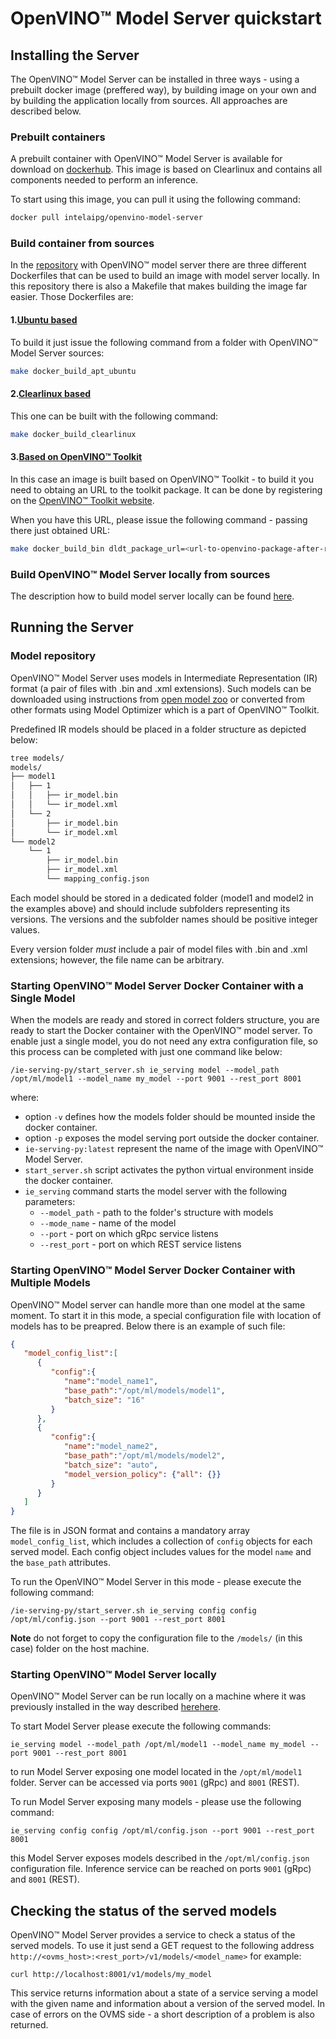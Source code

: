 # OpenVINO&trade; Model Server quickstart

## Installing the Server

The OpenVINO&trade; Model Server can be installed in three ways - using a prebuilt docker image (preffered way), by building image on your own and by building the application locally from sources. All approaches are described below.

### Prebuilt containers

A prebuilt container with OpenVINO&trade; Model Server is available for download on [dockerhub](https://hub.docker.com/r/intelaipg/openvino-model-server/). This image
is based on Clearlinux and contains all components needed to perform an inference. 

To start using this image, you can pull it using the following command:

```bash
docker pull intelaipg/openvino-model-server
```

### Build container from sources

In the [repository](https://github.com/openvinotoolkit/model_server) with OpenVINO&trade; model server there are three different Dockerfiles that can be used to build an image with model server locally. In this repository there is also a Makefile that makes building the image far easier. Those Dockerfiles are:

#### 1.[Ubuntu based](https://github.com/openvinotoolkit/model_server/blob/master/Dockerfile)

To build it just issue the following command from a folder with OpenVINO&trade; Model Server sources:

```bash
make docker_build_apt_ubuntu
```

#### 2.[Clearlinux based](https://github.com/openvinotoolkit/model_server/blob/master/Dockerfile_clearlinux)

This one can be built with the following command:

```bash
make docker_build_clearlinux
```

#### 3.[Based on OpenVINO&trade; Toolkit](https://github.com/openvinotoolkit/model_server/blob/master/Dockerfile_binary_openvino)

In this case an image is built based on OpenVINO&trade; Toolkit - to build it you need to obtaing an URL to the toolkit package. It can be done
by registering on the [OpenVINO&trade; Toolkit website](https://software.intel.com/en-us/openvino-toolkit/choose-download).

When you have this URL, please issue the following command - passing there just obtained URL:

```bash
make docker_build_bin dldt_package_url=<url-to-openvino-package-after-registration>/l_openvino_toolkit_p_2020.1.023_online.tgz
```

### Build OpenVINO&trade; Model Server locally from sources

The description how to build model server locally can be found [here](https://github.com/openvinotoolkit/model_server/blob/master/docs/host.md).

## Running the Server

### Model repository

OpenVINO&trade; Model Server uses models in Intermediate Representation (IR) format (a pair of files with .bin and .xml extensions). Such models can be downloaded
using instructions from [open model zoo](https://github.com/opencv/open_model_zoo) or converted from other formats using Model Optimizer which is a part of OpenVINO&trade; Toolkit.

Predefined IR models should be placed in a folder structure as depicted below:
```bash
tree models/
models/
├── model1
│   ├── 1
│   │   ├── ir_model.bin
│   │   └── ir_model.xml
│   └── 2
│       ├── ir_model.bin
│       └── ir_model.xml
└── model2
    └── 1
        ├── ir_model.bin
        ├── ir_model.xml
        └── mapping_config.json
``` 

Each model should be stored in a dedicated folder (model1 and model2 in the examples above) and should include subfolders
representing its versions. The versions and the subfolder names should be positive integer values. 

Every version folder _must_ include a pair of model files with .bin and .xml extensions; however, the file name can be arbitrary.

### Starting OpenVINO&trade; Model Server Docker Container with a Single Model

When the models are ready and stored in correct folders structure, you are ready to start the Docker container with the OpenVINO™ model server. To enable just a single model, you do not need any extra configuration file, so this process can be completed with just one command like below:

```docker run --rm -d  -v /models/:/opt/ml:ro -p 9001:9001 -p 8001:8001 ie-serving-py:latest \
/ie-serving-py/start_server.sh ie_serving model --model_path /opt/ml/model1 --model_name my_model --port 9001 --rest_port 8001
```

where:
* option `-v` defines how the models folder should be mounted inside the docker container.
* option `-p` exposes the model serving port outside the docker container.
* `ie-serving-py:latest` represent the name of the image with OpenVINO&trade; Model Server. 
* `start_server.sh` script activates the python virtual environment inside the docker container.
* `ie_serving` command starts the model server with the following parameters:
	* `--model_path` - path to the folder's structure with models
	* `--mode_name` - name of the model
	* `--port` - port on which gRpc service listens 
	* `--rest_port` - port on which REST service listens

### Starting OpenVINO&trade; Model Server Docker Container with Multiple Models

OpenVINO&trade; Model server can handle more than one model at the same moment. To start it in this mode, a special configuration file with location of models has to be preapred. Below there is an example of such file:

```json
{
   "model_config_list":[
      {
         "config":{
            "name":"model_name1",
            "base_path":"/opt/ml/models/model1",
            "batch_size": "16"
         }
      },
      {
         "config":{
            "name":"model_name2",
            "base_path":"/opt/ml/models/model2",
            "batch_size": "auto",
            "model_version_policy": {"all": {}}
         }
      }
   ]
}

```
The file is in JSON format and contains a mandatory array `model_config_list`, which includes a collection of `config` objects for each served model. 
Each config object includes values for the model `name` and the `base_path` attributes.

To run the OpenVINO&trade; Model Server in this mode - please execute the following command:

```docker run --rm -d  -v /models/:/opt/ml:ro -p 9001:9001 -p 8001:8001 ie-serving-py:latest \
/ie-serving-py/start_server.sh ie_serving config config /opt/ml/config.json --port 9001 --rest_port 8001
```

**Note** do not forget to copy the configuration file to the `/models/` (in this case) folder on the host machine.

### Starting OpenVINO&trade; Model Server locally

OpenVINO&trade; Model Server can be run locally on a machine where it was previously installed in the way described [here](https://github.com/openvinotoolkit/model_server/blob/master/docs/host.md)[here](https://github.com/openvinotoolkit/model_server/blob/master/docs/host.md).

To start Model Server please execute the following commands:

```
ie_serving model --model_path /opt/ml/model1 --model_name my_model --port 9001 --rest_port 8001
```

to run Model Server exposing one model located in the `/opt/ml/model1` folder. Server can be accessed via ports `9001` (gRpc) and `8001` (REST).

To run Model Server exposing many models - please use the following command:

```
ie_serving config config /opt/ml/config.json --port 9001 --rest_port 8001
```

this Model Server exposes models described in the `/opt/ml/config.json` configuration file. Inference service can be reached on ports `9001` (gRpc) and `8001` (REST).

## Checking the status of the served models

OpenVINO&trade; Model Server provides a service to check a status of the served models. To use it just send a GET request to the following address `http://<ovms_host>:<rest_port>/v1/models/<model_name>` for example:

```
curl http://localhost:8001/v1/models/my_model
```

This service returns information about a state of a service serving a model with the given name and information about a version of the served model. In case of errors on the OVMS side - a short description of a problem is also returned.


